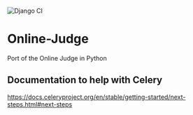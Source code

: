 ![Django CI](https://github.com/himanshu272/Online-Judge/workflows/Django%20CI/badge.svg)

# Online-Judge
Port of the Online Judge in Python

## Documentation to help with Celery
https://docs.celeryproject.org/en/stable/getting-started/next-steps.html#next-steps
